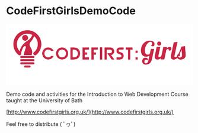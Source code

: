 # CodeFirstGirlsDemoCode

![Code First Girls Logo](Code-First-Girls-Logo.png)

Demo code and activities for the Introduction to Web Development Course taught
at the University of Bath

[http://www.codefirstgirls.org.uk/](http://www.codefirstgirls.org.uk/)

Feel free to distribute ( ﾟヮﾟ)
